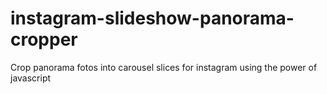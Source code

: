 # instagram-slideshow-panorama-cropper
Crop panorama fotos into carousel slices for instagram using the power of javascript
